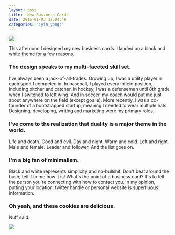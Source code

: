 ```yaml
---
layout: post
title:  New Business Cards
date: 2016-01-03 12:04:49
categories: ":yin_yang:"
---
```


<img style="box-shadow: 0 0 15px rgba(0, 0, 0, .25);" src="http://i.imgur.com/RaNED2M.png">

<p>This afternoon I designed my new business cards. I landed on a black and white theme for a few reasons.</p>

<h3>The design speaks to my multi-faceted skill set.</h3>
<p>I've always been a jack-of-all-trades. Growing up, I was a utility player in each sport I competed in. In baseball, I played every infield position, including pitcher and catcher. In hockey, I was a defenseman until 8th grade when I switched to left wing. And in soccer, my coach would put me just about anywhere on the field (except goalie). More recently, I was a co-founder of a bootstrapped startup, meaning I needed to wear multiple hats. Designing, developing, writing and marketing were my primary roles.</p>

<h3>I've come to the realization that duality is a major theme in the world.</h3>
<p>Life and death. Good and evil. Day and night. Warm and cold. Left and right. Male and female. Leader and follower. And the list goes on.</p>

<h3>I'm a big fan of minimalism.</h3>
<p>Black and white represents simplicity and no-bullshit. Don't beat around the bush; tell it to me how it is! What's the point of a business card? It's to tell the person you're connecting with how to contact you. In my opinion, putting your location, twitter handle or personal website is superfluous information.</p>

<h3>Oh yeah, and these cookies are delicious.</h3>
<p>Nuff said.</p>
<img src="http://i.imgur.com/ax3q5oZ.jpg">
